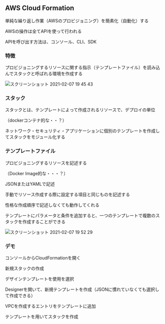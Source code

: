 ## AWS Cloud Formation

単純な繰り返し作業（AWSのプロビジョニング）を簡素化（自動化）する

AWSの操作は全てAPIを使って行われる

APIを呼び出す方法は、コンソール、CLI、SDK

### 特徴

プロビジョニングするリソースに関する指示（テンプレートファイル）を読み込んでスタックと呼ばれる環境を作成する

![スクリーンショット 2021-02-07 19 45 43](https://user-images.githubusercontent.com/56820273/107144213-12131100-697d-11eb-956a-d99d5b4750ff.png)

### スタック

スタックとは、テンプレートによって作成されるリソースで、デプロイの単位

（dockerコンテナ的な・・？）

ネットワーク・セキュリティ・アプリケーションに個別のテンプレートを作成してスタックをモジュール化する

### テンプレートファイル

プロビジョニングするリソースを記述する

（Docker Image的な・・・？）

JSONまたはYAMLで記述

手動でリソース作成する際に設定する項目と同じものを記述する

性格な作成順序で記述しなくても動作してくれる

テンプレートにパラメータと条件を追加すると、一つのテンプレートで複数のスタックを作成することができる

![スクリーンショット 2021-02-07 19 52 29](https://user-images.githubusercontent.com/56820273/107144357-0411c000-697e-11eb-9ef1-39ca3d10daba.png)

### デモ

コンソールからCloudFormationを開く

新規スタックの作成

デザインテンプレートを使用を選択

Designerを開いて、新規テンプレートを作成（JSONに慣れていなくても選択して作成できる）

VPCを作成するエントリをテンプレートに追加

テンプレートを用いてスタックを作成
